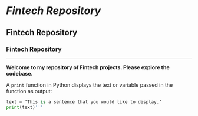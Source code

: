 # *Fintech Repository*
## Fintech Repository
### Fintech Repository
---
**Welcome to my repository of Fintech projects. Please explore the codebase.**

A `print` function in Python displays the text or variable passed in the function as output:

```python
text = ‘This is a sentence that you would like to display.’
print(text)'''


